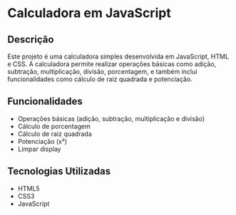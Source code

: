 # Calculadora em JavaScript

## Descrição
Este projeto é uma calculadora simples desenvolvida em JavaScript, HTML e CSS. A calculadora permite realizar operações básicas como adição, subtração, multiplicação, divisão, porcentagem, e também inclui funcionalidades como cálculo de raiz quadrada e potenciação.

## Funcionalidades
- Operações básicas (adição, subtração, multiplicação e divisão)
- Cálculo de porcentagem
- Cálculo de raiz quadrada
- Potenciação (x²)
- Limpar display

## Tecnologias Utilizadas
- HTML5
- CSS3
- JavaScript
